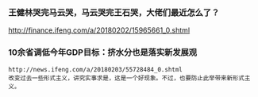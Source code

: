 ### 王健林哭完马云哭，马云哭完王石哭，大佬们最近怎么了？
http://finance.ifeng.com/a/20180202/15965661_0.shtml

### 10余省调低今年GDP目标：挤水分也是落实新发展观
```
http://news.ifeng.com/a/20180203/55728484_0.shtml
改变过去一些形式主义，讲究实事求是，这是一个好现象。不过，也要防止此举带来新形式主义。
```
